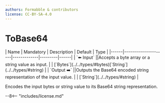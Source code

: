 ```yaml
---
authors: Formabble & contributors
license: CC-BY-SA-4.0
---
```



# ToBase64

<div class="sh-parameters" markdown="1">
| Name | Mandatory | Description | Default | Type |
|------|---------------------|-------------|---------|------|
| `⬅️ Input` ||Accepts a byte array or a string value as input. | | [`Bytes`](../../types/#bytes)[`String`](../../types/#string) |
| `Output ➡️` ||Outputs the Base64 encoded string representation of the input value. | | [`String`](../../types/#string) |

</div>

Encodes the input bytes or string value to its Base64 string representation.

--8<-- "includes/license.md"

